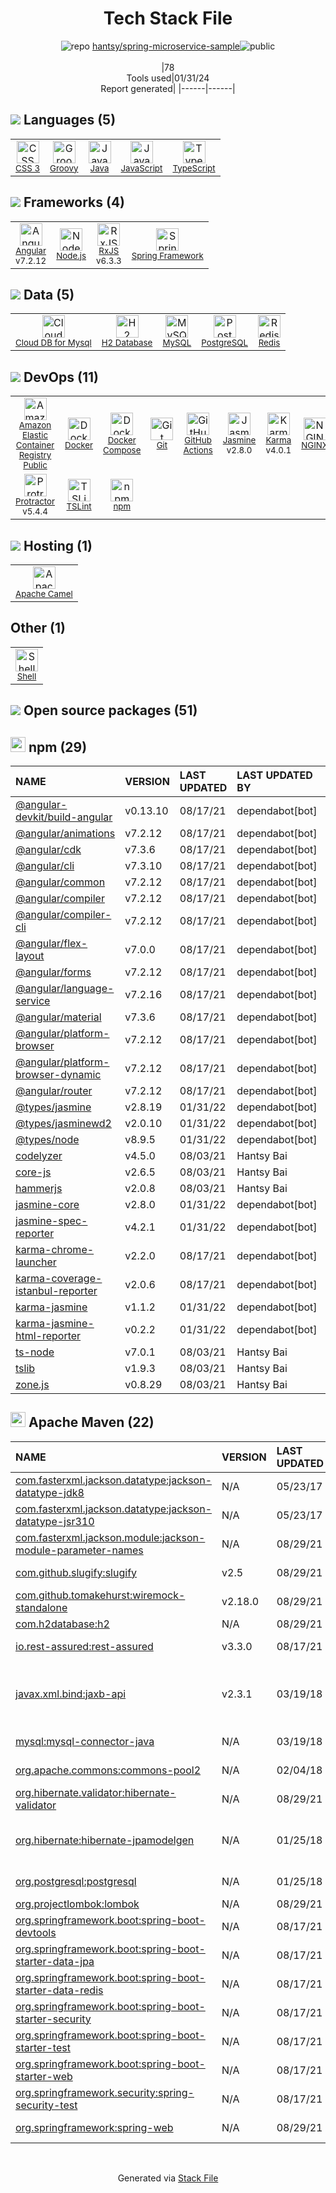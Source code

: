<!--
&lt;--- Readme.md Snippet without images Start ---&gt;
## Tech Stack
hantsy/spring-microservice-sample is built on the following main stack:

- [Jasmine](http://jasmine.github.io/) – Javascript Testing Framework
- [Java](https://www.java.com) – Languages
- [Groovy](https://groovy-lang.org/) – Languages
- [Node.js](http://nodejs.org/) – Frameworks (Full Stack)
- [MySQL](http://www.mysql.com) – Databases
- [PostgreSQL](http://www.postgresql.org/) – Databases
- [Redis](http://redis.io/) – In-Memory Databases
- [NGINX](http://nginx.org) – Web Servers
- [JavaScript](https://developer.mozilla.org/en-US/docs/Web/JavaScript) – Languages
- [Karma](http://karma-runner.github.io/) – Browser Testing
- [TypeScript](http://www.typescriptlang.org) – Languages
- [Protractor](http://angular.github.io/protractor) – Javascript Testing Framework
- [RxJS](http://reactivex.io/rxjs/) – Concurrency Frameworks
- [Spring Framework](https://spring.io/projects/spring-framework) – Frameworks (Full Stack)
- [H2 Database](http://www.h2database.com/) – Databases
- [Docker Compose](https://github.com/docker/compose) – Container Tools
- [Apache Camel](https://camel.apache.org/) – Platform as a Service
- [Angular](https://angular.io) – Javascript MVC Frameworks
- [Shell](https://en.wikipedia.org/wiki/Shell_script) – Shells
- [TSLint](https://github.com/palantir/tslint) – Code Review
- [GitHub Actions](https://github.com/features/actions) – Continuous Integration
- [Cloud DB for Mysql](https://www.ncloud.com/product/database/cloudDbMysql) – SQL Database as a Service
- [Amazon Elastic Container Registry Public](https://docs.aws.amazon.com/AmazonECR/latest/public/what-is-ecr.html) – Docker Registry
- [Docker](https://www.docker.com/) – Virtual Machine Platforms & Containers

Full tech stack [here](/techstack.md)

&lt;--- Readme.md Snippet without images End ---&gt;

&lt;--- Readme.md Snippet with images Start ---&gt;
## Tech Stack
hantsy/spring-microservice-sample is built on the following main stack:

- <img width='25' height='25' src='https://img.stackshare.io/service/831/7c0b595409af531b9cdeb07f8c513e8b.png' alt='Jasmine'/> [Jasmine](http://jasmine.github.io/) – Javascript Testing Framework
- <img width='25' height='25' src='https://img.stackshare.io/service/995/K85ZWV2F.png' alt='Java'/> [Java](https://www.java.com) – Languages
- <img width='25' height='25' src='https://img.stackshare.io/service/997/default_7ff5fcd857f42ad25149f659693d8930bffddf14.png' alt='Groovy'/> [Groovy](https://groovy-lang.org/) – Languages
- <img width='25' height='25' src='https://img.stackshare.io/service/1011/n1JRsFeB_400x400.png' alt='Node.js'/> [Node.js](http://nodejs.org/) – Frameworks (Full Stack)
- <img width='25' height='25' src='https://img.stackshare.io/service/1025/logo-mysql-170x170.png' alt='MySQL'/> [MySQL](http://www.mysql.com) – Databases
- <img width='25' height='25' src='https://img.stackshare.io/service/1028/ASOhU5xJ.png' alt='PostgreSQL'/> [PostgreSQL](http://www.postgresql.org/) – Databases
- <img width='25' height='25' src='https://img.stackshare.io/service/1031/default_cbce472cd134adc6688572f999e9122b9657d4ba.png' alt='Redis'/> [Redis](http://redis.io/) – In-Memory Databases
- <img width='25' height='25' src='https://img.stackshare.io/service/1052/YMxUfyWf.png' alt='NGINX'/> [NGINX](http://nginx.org) – Web Servers
- <img width='25' height='25' src='https://img.stackshare.io/service/1209/javascript.jpeg' alt='JavaScript'/> [JavaScript](https://developer.mozilla.org/en-US/docs/Web/JavaScript) – Languages
- <img width='25' height='25' src='https://img.stackshare.io/service/1420/TidYGd6a.png' alt='Karma'/> [Karma](http://karma-runner.github.io/) – Browser Testing
- <img width='25' height='25' src='https://img.stackshare.io/service/1612/bynNY5dJ.jpg' alt='TypeScript'/> [TypeScript](http://www.typescriptlang.org) – Languages
- <img width='25' height='25' src='https://img.stackshare.io/service/1754/protractor-logo1.png' alt='Protractor'/> [Protractor](http://angular.github.io/protractor) – Javascript Testing Framework
- <img width='25' height='25' src='https://img.stackshare.io/service/1796/984368.png' alt='RxJS'/> [RxJS](http://reactivex.io/rxjs/) – Concurrency Frameworks
- <img width='25' height='25' src='https://img.stackshare.io/service/2006/spring-framework-project-logo.png' alt='Spring Framework'/> [Spring Framework](https://spring.io/projects/spring-framework) – Frameworks (Full Stack)
- <img width='25' height='25' src='https://img.stackshare.io/service/3105/h2-logo_square_400x400.png' alt='H2 Database'/> [H2 Database](http://www.h2database.com/) – Databases
- <img width='25' height='25' src='https://img.stackshare.io/service/3136/docker-compose.png' alt='Docker Compose'/> [Docker Compose](https://github.com/docker/compose) – Container Tools
- <img width='25' height='25' src='https://img.stackshare.io/service/3276/xWt1RFo6_400x400.jpg' alt='Apache Camel'/> [Apache Camel](https://camel.apache.org/) – Platform as a Service
- <img width='25' height='25' src='https://img.stackshare.io/service/3745/cb8U-gL6_400x400.jpg' alt='Angular'/> [Angular](https://angular.io) – Javascript MVC Frameworks
- <img width='25' height='25' src='https://img.stackshare.io/service/4631/default_c2062d40130562bdc836c13dbca02d318205a962.png' alt='Shell'/> [Shell](https://en.wikipedia.org/wiki/Shell_script) – Shells
- <img width='25' height='25' src='https://img.stackshare.io/service/5561/303157.png' alt='TSLint'/> [TSLint](https://github.com/palantir/tslint) – Code Review
- <img width='25' height='25' src='https://img.stackshare.io/service/11563/actions.png' alt='GitHub Actions'/> [GitHub Actions](https://github.com/features/actions) – Continuous Integration
- <img width='25' height='25' src='https://img.stackshare.io/service/21275/default_078eb0ae2b56280a937ed073a3ba4332291f9ba8.png' alt='Cloud DB for Mysql'/> [Cloud DB for Mysql](https://www.ncloud.com/product/database/cloudDbMysql) – SQL Database as a Service
- <img width='25' height='25' src='https://img.stackshare.io/service/21672/default_0ad016ae73d6ad4ccc280555965665b100054a7e.png' alt='Amazon Elastic Container Registry Public'/> [Amazon Elastic Container Registry Public](https://docs.aws.amazon.com/AmazonECR/latest/public/what-is-ecr.html) – Docker Registry
- <img width='25' height='25' src='https://img.stackshare.io/service/586/n4u37v9t_400x400.png' alt='Docker'/> [Docker](https://www.docker.com/) – Virtual Machine Platforms & Containers

Full tech stack [here](/techstack.md)

&lt;--- Readme.md Snippet with images End ---&gt;
-->
<div align="center">

# Tech Stack File
![](https://img.stackshare.io/repo.svg "repo") [hantsy/spring-microservice-sample](https://github.com/hantsy/spring-microservice-sample)![](https://img.stackshare.io/public_badge.svg "public")
<br/><br/>
|78<br/>Tools used|01/31/24 <br/>Report generated|
|------|------|
</div>

## <img src='https://img.stackshare.io/languages.svg'/> Languages (5)
<table><tr>
  <td align='center'>
  <img width='36' height='36' src='https://img.stackshare.io/service/6727/css.png' alt='CSS 3'>
  <br>
  <sub><a href="https://developer.mozilla.org/en-US/docs/Web/CSS/CSS3">CSS 3</a></sub>
  <br>
  <sub></sub>
</td>

<td align='center'>
  <img width='36' height='36' src='https://img.stackshare.io/service/997/default_7ff5fcd857f42ad25149f659693d8930bffddf14.png' alt='Groovy'>
  <br>
  <sub><a href="https://groovy-lang.org/">Groovy</a></sub>
  <br>
  <sub></sub>
</td>

<td align='center'>
  <img width='36' height='36' src='https://img.stackshare.io/service/995/K85ZWV2F.png' alt='Java'>
  <br>
  <sub><a href="https://www.java.com">Java</a></sub>
  <br>
  <sub></sub>
</td>

<td align='center'>
  <img width='36' height='36' src='https://img.stackshare.io/service/1209/javascript.jpeg' alt='JavaScript'>
  <br>
  <sub><a href="https://developer.mozilla.org/en-US/docs/Web/JavaScript">JavaScript</a></sub>
  <br>
  <sub></sub>
</td>

<td align='center'>
  <img width='36' height='36' src='https://img.stackshare.io/service/1612/bynNY5dJ.jpg' alt='TypeScript'>
  <br>
  <sub><a href="http://www.typescriptlang.org">TypeScript</a></sub>
  <br>
  <sub></sub>
</td>

</tr>
</table>

## <img src='https://img.stackshare.io/frameworks.svg'/> Frameworks (4)
<table><tr>
  <td align='center'>
  <img width='36' height='36' src='https://img.stackshare.io/service/3745/cb8U-gL6_400x400.jpg' alt='Angular'>
  <br>
  <sub><a href="https://angular.io">Angular</a></sub>
  <br>
  <sub>v7.2.12</sub>
</td>

<td align='center'>
  <img width='36' height='36' src='https://img.stackshare.io/service/1011/n1JRsFeB_400x400.png' alt='Node.js'>
  <br>
  <sub><a href="http://nodejs.org/">Node.js</a></sub>
  <br>
  <sub></sub>
</td>

<td align='center'>
  <img width='36' height='36' src='https://img.stackshare.io/service/1796/984368.png' alt='RxJS'>
  <br>
  <sub><a href="http://reactivex.io/rxjs/">RxJS</a></sub>
  <br>
  <sub>v6.3.3</sub>
</td>

<td align='center'>
  <img width='36' height='36' src='https://img.stackshare.io/service/2006/spring-framework-project-logo.png' alt='Spring Framework'>
  <br>
  <sub><a href="https://spring.io/projects/spring-framework">Spring Framework</a></sub>
  <br>
  <sub></sub>
</td>

</tr>
</table>

## <img src='https://img.stackshare.io/databases.svg'/> Data (5)
<table><tr>
  <td align='center'>
  <img width='36' height='36' src='https://img.stackshare.io/service/21275/default_078eb0ae2b56280a937ed073a3ba4332291f9ba8.png' alt='Cloud DB for Mysql'>
  <br>
  <sub><a href="https://www.ncloud.com/product/database/cloudDbMysql">Cloud DB for Mysql</a></sub>
  <br>
  <sub></sub>
</td>

<td align='center'>
  <img width='36' height='36' src='https://img.stackshare.io/service/3105/h2-logo_square_400x400.png' alt='H2 Database'>
  <br>
  <sub><a href="http://www.h2database.com/">H2 Database</a></sub>
  <br>
  <sub></sub>
</td>

<td align='center'>
  <img width='36' height='36' src='https://img.stackshare.io/service/1025/logo-mysql-170x170.png' alt='MySQL'>
  <br>
  <sub><a href="http://www.mysql.com">MySQL</a></sub>
  <br>
  <sub></sub>
</td>

<td align='center'>
  <img width='36' height='36' src='https://img.stackshare.io/service/1028/ASOhU5xJ.png' alt='PostgreSQL'>
  <br>
  <sub><a href="http://www.postgresql.org/">PostgreSQL</a></sub>
  <br>
  <sub></sub>
</td>

<td align='center'>
  <img width='36' height='36' src='https://img.stackshare.io/service/1031/default_cbce472cd134adc6688572f999e9122b9657d4ba.png' alt='Redis'>
  <br>
  <sub><a href="http://redis.io/">Redis</a></sub>
  <br>
  <sub></sub>
</td>

</tr>
</table>

## <img src='https://img.stackshare.io/devops.svg'/> DevOps (11)
<table><tr>
  <td align='center'>
  <img width='36' height='36' src='https://img.stackshare.io/service/21672/default_0ad016ae73d6ad4ccc280555965665b100054a7e.png' alt='Amazon Elastic Container Registry Public'>
  <br>
  <sub><a href="https://docs.aws.amazon.com/AmazonECR/latest/public/what-is-ecr.html">Amazon Elastic Container Registry Public</a></sub>
  <br>
  <sub></sub>
</td>

<td align='center'>
  <img width='36' height='36' src='https://img.stackshare.io/service/586/n4u37v9t_400x400.png' alt='Docker'>
  <br>
  <sub><a href="https://www.docker.com/">Docker</a></sub>
  <br>
  <sub></sub>
</td>

<td align='center'>
  <img width='36' height='36' src='https://img.stackshare.io/service/3136/docker-compose.png' alt='Docker Compose'>
  <br>
  <sub><a href="https://github.com/docker/compose">Docker Compose</a></sub>
  <br>
  <sub></sub>
</td>

<td align='center'>
  <img width='36' height='36' src='https://img.stackshare.io/service/1046/git.png' alt='Git'>
  <br>
  <sub><a href="http://git-scm.com/">Git</a></sub>
  <br>
  <sub></sub>
</td>

<td align='center'>
  <img width='36' height='36' src='https://img.stackshare.io/service/11563/actions.png' alt='GitHub Actions'>
  <br>
  <sub><a href="https://github.com/features/actions">GitHub Actions</a></sub>
  <br>
  <sub></sub>
</td>

<td align='center'>
  <img width='36' height='36' src='https://img.stackshare.io/service/831/7c0b595409af531b9cdeb07f8c513e8b.png' alt='Jasmine'>
  <br>
  <sub><a href="http://jasmine.github.io/">Jasmine</a></sub>
  <br>
  <sub>v2.8.0</sub>
</td>

<td align='center'>
  <img width='36' height='36' src='https://img.stackshare.io/service/1420/TidYGd6a.png' alt='Karma'>
  <br>
  <sub><a href="http://karma-runner.github.io/">Karma</a></sub>
  <br>
  <sub>v4.0.1</sub>
</td>

<td align='center'>
  <img width='36' height='36' src='https://img.stackshare.io/service/1052/YMxUfyWf.png' alt='NGINX'>
  <br>
  <sub><a href="http://nginx.org">NGINX</a></sub>
  <br>
  <sub></sub>
</td>

</tr>
<tr>
  <td align='center'>
  <img width='36' height='36' src='https://img.stackshare.io/service/1754/protractor-logo1.png' alt='Protractor'>
  <br>
  <sub><a href="http://angular.github.io/protractor">Protractor</a></sub>
  <br>
  <sub>v5.4.4</sub>
</td>

<td align='center'>
  <img width='36' height='36' src='https://img.stackshare.io/service/5561/303157.png' alt='TSLint'>
  <br>
  <sub><a href="https://github.com/palantir/tslint">TSLint</a></sub>
  <br>
  <sub></sub>
</td>

<td align='center'>
  <img width='36' height='36' src='https://img.stackshare.io/service/1120/lejvzrnlpb308aftn31u.png' alt='npm'>
  <br>
  <sub><a href="https://www.npmjs.com/">npm</a></sub>
  <br>
  <sub></sub>
</td>

</tr>
</table>

## <img src='https://img.stackshare.io/hosting.svg'/> Hosting (1)
<table><tr>
  <td align='center'>
  <img width='36' height='36' src='https://img.stackshare.io/service/3276/xWt1RFo6_400x400.jpg' alt='Apache Camel'>
  <br>
  <sub><a href="https://camel.apache.org/">Apache Camel</a></sub>
  <br>
  <sub></sub>
</td>

</tr>
</table>

## Other (1)
<table><tr>
  <td align='center'>
  <img width='36' height='36' src='https://img.stackshare.io/service/4631/default_c2062d40130562bdc836c13dbca02d318205a962.png' alt='Shell'>
  <br>
  <sub><a href="https://en.wikipedia.org/wiki/Shell_script">Shell</a></sub>
  <br>
  <sub></sub>
</td>

</tr>
</table>


## <img src='https://img.stackshare.io/group.svg' /> Open source packages (51)</h2>

## <img width='24' height='24' src='https://img.stackshare.io/service/1120/lejvzrnlpb308aftn31u.png'/> npm (29)

|NAME|VERSION|LAST UPDATED|LAST UPDATED BY|LICENSE|VULNERABILITIES|
|:------|:------|:------|:------|:------|:------|
|[@angular-devkit/build-angular](https://www.npmjs.com/@angular-devkit/build-angular)|v0.13.10|08/17/21|dependabot[bot] |MIT|N/A|
|[@angular/animations](https://www.npmjs.com/@angular/animations)|v7.2.12|08/17/21|dependabot[bot] |MIT|N/A|
|[@angular/cdk](https://www.npmjs.com/@angular/cdk)|v7.3.6|08/17/21|dependabot[bot] |MIT|N/A|
|[@angular/cli](https://www.npmjs.com/@angular/cli)|v7.3.10|08/17/21|dependabot[bot] |MIT|N/A|
|[@angular/common](https://www.npmjs.com/@angular/common)|v7.2.12|08/17/21|dependabot[bot] |MIT|N/A|
|[@angular/compiler](https://www.npmjs.com/@angular/compiler)|v7.2.12|08/17/21|dependabot[bot] |MIT|N/A|
|[@angular/compiler-cli](https://www.npmjs.com/@angular/compiler-cli)|v7.2.12|08/17/21|dependabot[bot] |MIT|N/A|
|[@angular/flex-layout](https://www.npmjs.com/@angular/flex-layout)|v7.0.0|08/17/21|dependabot[bot] |MIT|N/A|
|[@angular/forms](https://www.npmjs.com/@angular/forms)|v7.2.12|08/17/21|dependabot[bot] |MIT|N/A|
|[@angular/language-service](https://www.npmjs.com/@angular/language-service)|v7.2.16|08/17/21|dependabot[bot] |MIT|N/A|
|[@angular/material](https://www.npmjs.com/@angular/material)|v7.3.6|08/17/21|dependabot[bot] |MIT|N/A|
|[@angular/platform-browser](https://www.npmjs.com/@angular/platform-browser)|v7.2.12|08/17/21|dependabot[bot] |MIT|N/A|
|[@angular/platform-browser-dynamic](https://www.npmjs.com/@angular/platform-browser-dynamic)|v7.2.12|08/17/21|dependabot[bot] |MIT|N/A|
|[@angular/router](https://www.npmjs.com/@angular/router)|v7.2.12|08/17/21|dependabot[bot] |MIT|N/A|
|[@types/jasmine](https://www.npmjs.com/@types/jasmine)|v2.8.19|01/31/22|dependabot[bot] |MIT|N/A|
|[@types/jasminewd2](https://www.npmjs.com/@types/jasminewd2)|v2.0.10|01/31/22|dependabot[bot] |MIT|N/A|
|[@types/node](https://www.npmjs.com/@types/node)|v8.9.5|01/31/22|dependabot[bot] |MIT|N/A|
|[codelyzer](https://www.npmjs.com/codelyzer)|v4.5.0|08/03/21|Hantsy Bai |MIT|N/A|
|[core-js](https://www.npmjs.com/core-js)|v2.6.5|08/03/21|Hantsy Bai |MIT|N/A|
|[hammerjs](https://www.npmjs.com/hammerjs)|v2.0.8|08/03/21|Hantsy Bai |MIT|N/A|
|[jasmine-core](https://www.npmjs.com/jasmine-core)|v2.8.0|01/31/22|dependabot[bot] |MIT|N/A|
|[jasmine-spec-reporter](https://www.npmjs.com/jasmine-spec-reporter)|v4.2.1|01/31/22|dependabot[bot] |Apache-2.0|N/A|
|[karma-chrome-launcher](https://www.npmjs.com/karma-chrome-launcher)|v2.2.0|08/17/21|dependabot[bot] |MIT|N/A|
|[karma-coverage-istanbul-reporter](https://www.npmjs.com/karma-coverage-istanbul-reporter)|v2.0.6|08/17/21|dependabot[bot] |MIT|N/A|
|[karma-jasmine](https://www.npmjs.com/karma-jasmine)|v1.1.2|01/31/22|dependabot[bot] |MIT|N/A|
|[karma-jasmine-html-reporter](https://www.npmjs.com/karma-jasmine-html-reporter)|v0.2.2|01/31/22|dependabot[bot] |MIT|N/A|
|[ts-node](https://www.npmjs.com/ts-node)|v7.0.1|08/03/21|Hantsy Bai |MIT|N/A|
|[tslib](https://www.npmjs.com/tslib)|v1.9.3|08/03/21|Hantsy Bai |0BSD|N/A|
|[zone.js](https://www.npmjs.com/zone.js)|v0.8.29|08/03/21|Hantsy Bai |MIT|N/A|


## <img width='24' height='24' src='https://img.stackshare.io/package_manager/977/default_9833f2ef0bbc2a946b4cc5e9307264033361076b.png'/> Apache Maven (22)

|NAME|VERSION|LAST UPDATED|LAST UPDATED BY|LICENSE|VULNERABILITIES|
|:------|:------|:------|:------|:------|:------|
|[com.fasterxml.jackson.datatype:jackson-datatype-jdk8]()|N/A|05/23/17|hantsy |Apache-2.0|N/A|
|[com.fasterxml.jackson.datatype:jackson-datatype-jsr310](https://github.com/FasterXML/jackson-modules-java8)|N/A|05/23/17|hantsy |Apache-2.0|N/A|
|[com.fasterxml.jackson.module:jackson-module-parameter-names]()|N/A|08/29/21|hantsy |Apache-2.0|N/A|
|[com.github.slugify:slugify](https://github.com/slugify)|v2.5|08/29/21|hantsy |Apache-2.0|N/A|
|[com.github.tomakehurst:wiremock-standalone](http://wiremock.org)|v2.18.0|08/29/21|hantsy |Apache-2.0|N/A|
|[com.h2database:h2](http://www.h2database.com)|N/A|08/29/21|hantsy |MIT-feh|N/A|
|[io.rest-assured:rest-assured](http://code.google.com/p/rest-assured)|v3.3.0|08/17/21|dependabot[bot] |Apache-2.0|N/A|
|[javax.xml.bind:jaxb-api](https://github.com/javaee/jaxb-spec)|v2.3.1|03/19/18|hantsy |CDDL-1.1,CNRI-Python-GPL-Compatible|N/A|
|[mysql:mysql-connector-java](http://dev.mysql.com/doc/connector-j/en/)|N/A|03/19/18|hantsy |GPL-3.0-only|N/A|
|[org.apache.commons:commons-pool2](https://commons.apache.org/proper/commons-pool/)|N/A|02/04/18|hantsy |Apache-2.0|N/A|
|[org.hibernate.validator:hibernate-validator](http://hibernate.org/validator/)|N/A|08/29/21|hantsy |Apache-2.0|N/A|
|[org.hibernate:hibernate-jpamodelgen](http://hibernate.org/orm)|N/A|01/25/18|hantsy |LGPL-2.0-only,GPL-3.0-or-later|N/A|
|[org.postgresql:postgresql](http://jdbc.postgresql.org)|N/A|01/25/18|hantsy |BSD-2-Clause|N/A|
|[org.projectlombok:lombok](https://projectlombok.org)|N/A|08/29/21|hantsy |MIT|N/A|
|[org.springframework.boot:spring-boot-devtools](https://projects.spring.io/spring-boot/#/spring-boot-parent/spring-boot-devtools)|N/A|08/17/21|Hantsy Bai |Apache-2.0|N/A|
|[org.springframework.boot:spring-boot-starter-data-jpa](https://projects.spring.io/spring-boot/#/spring-boot-parent/spring-boot-starters/spring-boot-starter-data-jpa)|N/A|08/17/21|Hantsy Bai |Apache-2.0|N/A|
|[org.springframework.boot:spring-boot-starter-data-redis](https://projects.spring.io/spring-boot/#/spring-boot-parent/spring-boot-starters/spring-boot-starter-data-redis)|N/A|08/17/21|Hantsy Bai |Apache-2.0|N/A|
|[org.springframework.boot:spring-boot-starter-security](https://projects.spring.io/spring-boot/#/spring-boot-parent/spring-boot-starters/spring-boot-starter-security)|N/A|08/17/21|Hantsy Bai |Apache-2.0|N/A|
|[org.springframework.boot:spring-boot-starter-test](https://projects.spring.io/spring-boot/#/spring-boot-parent/spring-boot-starters/spring-boot-starter-test)|N/A|08/17/21|Hantsy Bai |Apache-2.0|N/A|
|[org.springframework.boot:spring-boot-starter-web](https://projects.spring.io/spring-boot/#/spring-boot-parent/spring-boot-starters/spring-boot-starter-web)|N/A|08/17/21|Hantsy Bai |Apache-2.0|N/A|
|[org.springframework.security:spring-security-test](http://spring.io/spring-security)|N/A|08/17/21|Hantsy Bai |Apache-2.0|N/A|
|[org.springframework:spring-web](https://github.com/spring-projects/spring-framework)|N/A|08/29/21|hantsy |Apache-2.0|N/A|

<br/>
<div align='center'>

Generated via [Stack File](https://github.com/marketplace/stack-file)
